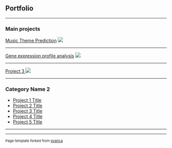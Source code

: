 ## Portfolio

---

### Main projects

[Music Theme Prediction](/pdf/Music_Theme_Prediction_Model.pdf)
<img src="images/dymmy_thumbanil.jpg?raw=true"/>

---
[Gene expression profile analysis](/pdf/DSP_GSanalysis.pdf)
<img src="images/dymmy_thumbanil.jpg?raw=true"/>

---
[Project 3 ](/images/heatmap_CRC_H4a.jpg)
<img src="images/dymmy_thumbanil.jpg?raw=true"/>

---

### Category Name 2

- [Project 1 Title](http://example.com/)
- [Project 2 Title](http://example.com/)
- [Project 3 Title](http://example.com/)
- [Project 4 Title](http://example.com/)
- [Project 5 Title](http://example.com/)

---




---
<p style="font-size:11px">Page template forked from <a href="https://github.com/evanca/quick-portfolio">evanca</a></p>
<!-- Remove above link if you don't want to attibute -->
